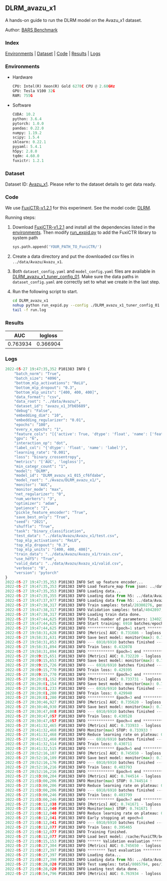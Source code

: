 ## DLRM_avazu_x1

A hands-on guide to run the DLRM model on the Avazu_x1 dataset.

Author: [BARS Benchmark](https://github.com/reczoo/BARS/blob/main/CITATION)

### Index
[Environments](#Environments) | [Dataset](#Dataset) | [Code](#Code) | [Results](#Results) | [Logs](#Logs)

### Environments
+ Hardware

  ```python
  CPU: Intel(R) Xeon(R) Gold 6278C CPU @ 2.60GHz
  GPU: Tesla V100 32G
  RAM: 755G

  ```

+ Software

  ```python
  CUDA: 10.2
  python: 3.6.4
  pytorch: 1.0.0
  pandas: 0.22.0
  numpy: 1.19.2
  scipy: 1.5.4
  sklearn: 0.22.1
  pyyaml: 5.4.1
  h5py: 2.8.0
  tqdm: 4.60.0
  fuxictr: 1.2.1

  ```

### Dataset
Dataset ID: [Avazu_x1](https://github.com/openbenchmark/BARS/blob/master/ctr_prediction/datasets/Avazu#Avazu_x1). Please refer to the dataset details to get data ready.

### Code

We use [FuxiCTR-v1.2.1](https://github.com/reczoo/FuxiCTR/tree/v1.2.1) for this experiment. See the model code: [DLRM](https://github.com/reczoo/FuxiCTR/blob/v1.2.1/fuxictr/pytorch/models/DLRM.py).

Running steps:

1. Download [FuxiCTR-v1.2.1](https://github.com/reczoo/FuxiCTR/archive/refs/tags/v1.2.1.zip) and install all the dependencies listed in the [environments](#environments). Then modify [run_expid.py](./run_expid.py#L5) to add the FuxiCTR library to system path
    
    ```python
    sys.path.append('YOUR_PATH_TO_FuxiCTR/')
    ```

2. Create a data directory and put the downloaded csv files in `../data/Avazu/Avazu_x1`.

3. Both `dataset_config.yaml` and `model_config.yaml` files are available in [DLRM_avazu_x1_tuner_config_01](./DLRM_avazu_x1_tuner_config_01). Make sure the data paths in `dataset_config.yaml` are correctly set to what we create in the last step.

4. Run the following script to start.

    ```bash
    cd DLRM_avazu_x1
    nohup python run_expid.py --config ./DLRM_avazu_x1_tuner_config_01 --expid DLRM_avazu_x1_015_cf6fdabe --gpu 0 > run.log &
    tail -f run.log
    ```

### Results

| AUC | logloss  |
|:--------------------:|:--------------------:|
| 0.763934 | 0.366904  |


### Logs
```python
2022-05-27 19:47:35,352 P101383 INFO {
    "batch_norm": "True",
    "batch_size": "4096",
    "bottom_mlp_activations": "ReLU",
    "bottom_mlp_dropout": "0.3",
    "bottom_mlp_units": "[400, 400, 400]",
    "data_format": "csv",
    "data_root": "../data/Avazu/",
    "dataset_id": "avazu_x1_3fb65689",
    "debug": "False",
    "embedding_dim": "10",
    "embedding_regularizer": "0.01",
    "epochs": "100",
    "every_x_epochs": "1",
    "feature_cols": "[{'active': True, 'dtype': 'float', 'name': ['feat_1', 'feat_2', 'feat_3', 'feat_4', 'feat_5', 'feat_6', 'feat_7', 'feat_8', 'feat_9', 'feat_10', 'feat_11', 'feat_12', 'feat_13', 'feat_14', 'feat_15', 'feat_16', 'feat_17', 'feat_18', 'feat_19', 'feat_20', 'feat_21', 'feat_22'], 'type': 'categorical'}]",
    "gpu": "6",
    "interaction_op": "dot",
    "label_col": "{'dtype': 'float', 'name': 'label'}",
    "learning_rate": "0.001",
    "loss": "binary_crossentropy",
    "metrics": "['AUC', 'logloss']",
    "min_categr_count": "1",
    "model": "DLRM",
    "model_id": "DLRM_avazu_x1_015_cf6fdabe",
    "model_root": "./Avazu/DLRM_avazu_x1/",
    "monitor": "AUC",
    "monitor_mode": "max",
    "net_regularizer": "0",
    "num_workers": "3",
    "optimizer": "adam",
    "patience": "2",
    "pickle_feature_encoder": "True",
    "save_best_only": "True",
    "seed": "2021",
    "shuffle": "True",
    "task": "binary_classification",
    "test_data": "../data/Avazu/Avazu_x1/test.csv",
    "top_mlp_activations": "ReLU",
    "top_mlp_dropout": "0.3",
    "top_mlp_units": "[400, 400, 400]",
    "train_data": "../data/Avazu/Avazu_x1/train.csv",
    "use_hdf5": "True",
    "valid_data": "../data/Avazu/Avazu_x1/valid.csv",
    "verbose": "0",
    "version": "pytorch"
}
2022-05-27 19:47:35,353 P101383 INFO Set up feature encoder...
2022-05-27 19:47:35,353 P101383 INFO Load feature_map from json: ../data/Avazu/avazu_x1_3fb65689/feature_map.json
2022-05-27 19:47:35,353 P101383 INFO Loading data...
2022-05-27 19:47:35,355 P101383 INFO Loading data from h5: ../data/Avazu/avazu_x1_3fb65689/train.h5
2022-05-27 19:47:37,977 P101383 INFO Loading data from h5: ../data/Avazu/avazu_x1_3fb65689/valid.h5
2022-05-27 19:47:38,317 P101383 INFO Train samples: total/28300276, pos/4953382, neg/23346894, ratio/17.50%, blocks/1
2022-05-27 19:47:38,317 P101383 INFO Validation samples: total/4042897, pos/678699, neg/3364198, ratio/16.79%, blocks/1
2022-05-27 19:47:38,317 P101383 INFO Loading train data done.
2022-05-27 19:47:44,625 P101383 INFO Total number of parameters: 13402391.
2022-05-27 19:47:44,625 P101383 INFO Start training: 6910 batches/epoch
2022-05-27 19:47:44,625 P101383 INFO ************ Epoch=1 start ************
2022-05-27 19:58:31,628 P101383 INFO [Metrics] AUC: 0.731686 - logloss: 0.409691
2022-05-27 19:58:31,631 P101383 INFO Save best model: monitor(max): 0.731686
2022-05-27 19:58:31,853 P101383 INFO --- 6910/6910 batches finished ---
2022-05-27 19:58:31,894 P101383 INFO Train loss: 0.432078
2022-05-27 19:58:31,894 P101383 INFO ************ Epoch=1 end ************
2022-05-27 20:09:15,651 P101383 INFO [Metrics] AUC: 0.732220 - logloss: 0.409117
2022-05-27 20:09:15,653 P101383 INFO Save best model: monitor(max): 0.732220
2022-05-27 20:09:15,726 P101383 INFO --- 6910/6910 batches finished ---
2022-05-27 20:09:15,770 P101383 INFO Train loss: 0.429395
2022-05-27 20:09:15,770 P101383 INFO ************ Epoch=2 end ************
2022-05-27 20:20:01,152 P101383 INFO [Metrics] AUC: 0.733731 - logloss: 0.404299
2022-05-27 20:20:01,154 P101383 INFO Save best model: monitor(max): 0.733731
2022-05-27 20:20:01,233 P101383 INFO --- 6910/6910 batches finished ---
2022-05-27 20:20:01,280 P101383 INFO Train loss: 0.429940
2022-05-27 20:20:01,280 P101383 INFO ************ Epoch=3 end ************
2022-05-27 20:30:46,927 P101383 INFO [Metrics] AUC: 0.735620 - logloss: 0.406103
2022-05-27 20:30:46,930 P101383 INFO Save best model: monitor(max): 0.735620
2022-05-27 20:30:47,008 P101383 INFO --- 6910/6910 batches finished ---
2022-05-27 20:30:47,057 P101383 INFO Train loss: 0.430528
2022-05-27 20:30:47,057 P101383 INFO ************ Epoch=4 end ************
2022-05-27 20:41:32,465 P101383 INFO [Metrics] AUC: 0.733933 - logloss: 0.403524
2022-05-27 20:41:32,468 P101383 INFO Monitor(max) STOP: 0.733933 !
2022-05-27 20:41:32,468 P101383 INFO Reduce learning rate on plateau: 0.000100
2022-05-27 20:41:32,468 P101383 INFO --- 6910/6910 batches finished ---
2022-05-27 20:41:32,514 P101383 INFO Train loss: 0.430711
2022-05-27 20:41:32,515 P101383 INFO ************ Epoch=5 end ************
2022-05-27 20:52:16,107 P101383 INFO [Metrics] AUC: 0.745650 - logloss: 0.396405
2022-05-27 20:52:16,109 P101383 INFO Save best model: monitor(max): 0.745650
2022-05-27 20:52:16,176 P101383 INFO --- 6910/6910 batches finished ---
2022-05-27 20:52:16,216 P101383 INFO Train loss: 0.403793
2022-05-27 20:52:16,216 P101383 INFO ************ Epoch=6 end ************
2022-05-27 21:03:00,204 P101383 INFO [Metrics] AUC: 0.744514 - logloss: 0.396459
2022-05-27 21:03:00,206 P101383 INFO Monitor(max) STOP: 0.744514 !
2022-05-27 21:03:00,206 P101383 INFO Reduce learning rate on plateau: 0.000010
2022-05-27 21:03:00,206 P101383 INFO --- 6910/6910 batches finished ---
2022-05-27 21:03:00,246 P101383 INFO Train loss: 0.403799
2022-05-27 21:03:00,246 P101383 INFO ************ Epoch=7 end ************
2022-05-27 21:08:12,038 P101383 INFO [Metrics] AUC: 0.741671 - logloss: 0.398020
2022-05-27 21:08:12,040 P101383 INFO Monitor(max) STOP: 0.741671 !
2022-05-27 21:08:12,040 P101383 INFO Reduce learning rate on plateau: 0.000001
2022-05-27 21:08:12,041 P101383 INFO Early stopping at epoch=8
2022-05-27 21:08:12,041 P101383 INFO --- 6910/6910 batches finished ---
2022-05-27 21:08:12,077 P101383 INFO Train loss: 0.395465
2022-05-27 21:08:12,077 P101383 INFO Training finished.
2022-05-27 21:08:12,077 P101383 INFO Load best model: /cache/FuxiCTR/benchmarks/Avazu/DLRM_avazu_x1/avazu_x1_3fb65689/DLRM_avazu_x1_015_cf6fdabe.model
2022-05-27 21:08:15,153 P101383 INFO ****** Validation evaluation ******
2022-05-27 21:08:27,304 P101383 INFO [Metrics] AUC: 0.745650 - logloss: 0.396405
2022-05-27 21:08:27,397 P101383 INFO ******** Test evaluation ********
2022-05-27 21:08:27,397 P101383 INFO Loading data...
2022-05-27 21:08:27,398 P101383 INFO Loading data from h5: ../data/Avazu/avazu_x1_3fb65689/test.h5
2022-05-27 21:08:28,020 P101383 INFO Test samples: total/8085794, pos/1232985, neg/6852809, ratio/15.25%, blocks/1
2022-05-27 21:08:28,020 P101383 INFO Loading test data done.
2022-05-27 21:08:54,796 P101383 INFO [Metrics] AUC: 0.763934 - logloss: 0.366904

```
